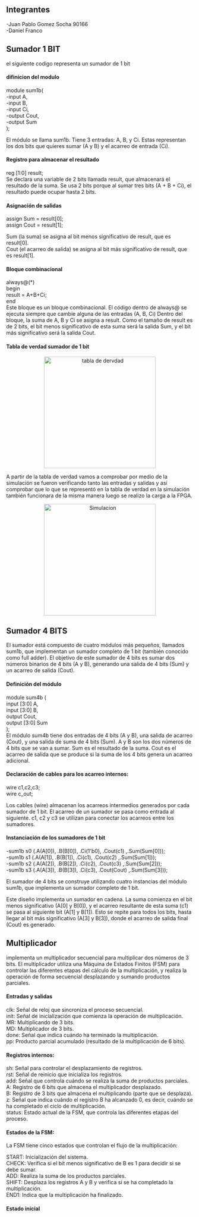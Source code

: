 ## Integrantes
-Juan Pablo Gomez Socha 90166                                       
-Daniel Franco 

## Sumador 1 BIT 
el siguiente codigo representa un sumador de 1 bit
#### difinicion del modulo 
module sum1b(              
        -input A,      
        -input B,     
        -input Ci,   
        -output Cout,  
        -output Sum    
    );

El módulo se llama sum1b.
Tiene 3 entradas: A, B, y Ci. Estas representan los dos bits que quieres sumar (A y B) y el acarreo de entrada (Ci).
#### Registro para almacenar el resultado
reg [1:0] result;     
Se declara una variable de 2 bits llamada result, que almacenará el resultado de la suma. Se usa 2 bits porque al sumar tres bits (A + B + Ci), el resultado puede ocupar hasta 2 bits.

#### Asignación de salidas
assign Sum = result[0];   
assign Cout = result[1];

Sum (la suma) se asigna al bit menos significativo de result, que es result[0].               
Cout (el acarreo de salida) se asigna al bit más significativo de result, que es result[1].

#### Bloque combinacional

always@(*)                              
begin   
result = A+B+Ci;   
    end   
 Este bloque es un bloque combinacional. El código dentro de always@ se ejecuta siempre que cambie alguna de las entradas (A, B, Ci) Dentro del bloque, la suma de A, B y Ci se asigna a result. Como el tamaño de result es de 2 bits, el bit menos significativo de esta suma será la salida Sum, y el bit más significativo será la salida Cout. 

 #### Tabla de verdad sumador de 1 bit    
<p align="center">
 <img src="../IMAGENES/tabdever.png" alt="tabla de dervdad" width=300 >
</p>
A partir de la tabla de verdad vamos a comprobar por medio de la simulación se fueron verificando tanto las entradas y salidas y así comprobar que lo que se representó en la tabla de verdad en la simulación también funcionara de la misma manera luego se realizo la carga a la FPGA.
<p align="center">
 <img src="../IMAGENES/simu.png" alt="Simulacion" width=300 >
</p>

## Sumador 4 BITS 
 El sumador está compuesto de cuatro módulos más pequeños, llamados sum1b, que implementan un sumador completo de 1 bit (también conocido como full adder). El objetivo de este sumador de 4 bits es sumar dos números binarios de 4 bits (A y B), generando una salida de 4 bits (Sum) y un acarreo de salida (Cout).
 #### Definición del módulo
 module sum4b (   
        input  [3:0] A,    
        input  [3:0] B,   
        output Cout,      
        output [3:0] Sum    
    );   
El módulo sum4b tiene dos entradas de 4 bits (A y B), una salida de acarreo (Cout), y una salida de suma de 4 bits (Sum).
A y B son los dos números de 4 bits que se van a sumar.
Sum es el resultado de la suma.
Cout es el acarreo de salida que se produce si la suma de los 4 bits genera un acarreo adicional.
#### Declaración de cables para los acarreo internos:
  wire c1,c2,c3;  
  wire c_out; 

Los cables (wire) almacenan los acarreos intermedios generados por cada sumador de 1 bit. El acarreo de un sumador se pasa como entrada al siguiente.
c1, c2 y c3 se utilizan para conectar los acarreos entre los sumadores.
#### Instanciación de los sumadores de 1 bit


  -sum1b s0 (.A(A[0]), .B(B[0]), .Ci(1'b0),  .Cout(c1) ,.Sum(Sum[0]));   
  -sum1b s1 (.A(A[1]), .B(B[1]), .Ci(c1), .Cout(c2) ,.Sum(Sum[1]));  
  -sum1b s2 (.A(A[2]), .B(B[2]), .Ci(c2), .Cout(c3) ,.Sum(Sum[2]));  
  -sum1b s3 (.A(A[3]), .B(B[3]), .Ci(c3), .Cout(Cout) ,.Sum(Sum[3]));     

El sumador de 4 bits se construye utilizando cuatro instancias del módulo sum1b, que implementa un sumador completo de 1 bit.           

Este diseño implementa un sumador en cadena. La suma comienza en el bit menos significativo (A[0] y B[0]), y el acarreo resultante de esta suma (c1) se pasa al siguiente bit (A[1] y B[1]). Esto se repite para todos los bits, hasta llegar al bit más significativo (A[3] y B[3]), donde el acarreo de salida final (Cout) es generado.
## Multiplicador
 implementa un multiplicador secuencial para multiplicar dos números de 3 bits. El multiplicador utiliza una Máquina de Estados Finitos (FSM) para controlar las diferentes etapas del cálculo de la multiplicación, y realiza la operación de forma secuencial desplazando y sumando productos parciales.

 #### Entradas y salidas
clk: Señal de reloj que sincroniza el proceso secuencial.   
init: Señal de inicialización que comienza la operación de multiplicación.   
MR: Multiplicando de 3 bits.   
MD: Multiplicador de 3 bits.  
done: Señal que indica cuándo ha terminado la multiplicación.  
pp: Producto parcial acumulado (resultado de la multiplicación de 6 bits).

#### Registros internos:
sh: Señal para controlar el desplazamiento de registros.  
rst: Señal de reinicio que inicializa los registros.  
add: Señal que controla cuándo se realiza la suma de productos parciales.  
A: Registro de 6 bits que almacena el multiplicador desplazado.  
B: Registro de 3 bits que almacena el multiplicando (parte que se desplaza).  
z: Señal que indica cuándo el registro B ha alcanzado 0, es decir, cuándo se ha completado el ciclo de multiplicación.    
status: Estado actual de la FSM, que controla las diferentes etapas del proceso.

#### Estados de la FSM:
La FSM tiene cinco estados que controlan el flujo de la multiplicación:

START: Inicialización del sistema.  
CHECK: Verifica si el bit menos significativo de B es 1 para decidir si se debe sumar.  
ADD: Realiza la suma de los productos parciales.  
SHIFT: Desplaza los registros A y B y verifica si se ha completado la multiplicación.  
END1: Indica que la multiplicación ha finalizado.

#### Estado inicial
